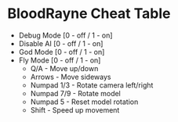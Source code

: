 # BloodRayne Cheat Table
* Debug Mode [0 - off / 1 - on]
* Disable AI [0 - off / 1 - on]
* God Mode [0 - off / 1 - on]
* Fly Mode  [0 - off / 1 - on]
    * Q/A - Move up/down
    * Arrows - Move sideways
    * Numpad 1/3 - Rotate camera left/right
    * Numpad 7/9 - Rotate model
    * Numpad 5 - Reset model rotation
    * Shift - Speed up movement